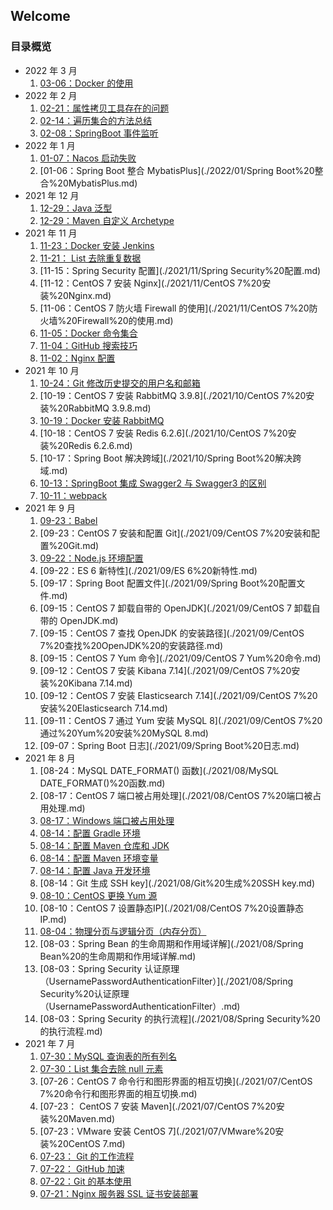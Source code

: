 ## Welcome

### 目录概览  

- 2022 年 3 月
  1. [03-06：Docker 的使用](./2022/03.ker%20的使用.md)
- 2022 年 2 月
  1. [02-21：属性拷贝工具存在的问题](./2022/02/属性拷贝工具存在的问题.md)
  2. [02-14：遍历集合的方法总结](./2022/02/遍历集合的方法总结.md)
  3. [02-08：SpringBoot 事件监听](./2022/02/SpringBoot%20事件监听.md)
- 2022 年 1 月
  1. [01-07：Nacos 启动失败](./2022/01/Nacos%20启动失败.md)
  2. [01-06：Spring Boot 整合 MybatisPlus](./2022/01/Spring Boot%20整合%20MybatisPlus.md)
- 2021 年 12 月
  1. [12-29：Java 泛型](./2021/12/Java%20泛型.md)
  2. [12-29：Maven 自定义 Archetype](./2021/12/Maven%20自定义%20Archetype.md)
- 2021 年 11 月
  1. [11-23：Docker 安装 Jenkins](./2021/11.ker%20安装%20Jenkins.md)
  2. [11-21： List 去除重复数据](./2021/11/listqu-chu-zhong-fu-shu-ju.md)
  3. [11-15：Spring Security 配置](./2021/11/Spring Security%20配置.md)
  4. [11-12：CentOS 7 安装 Nginx](./2021/11/CentOS 7%20安装%20Nginx.md)
  5. [11-06：CentOS 7 防火墙 Firewall 的使用](./2021/11/CentOS 7%20防火墙%20Firewall%20的使用.md)
  6. [11-05：Docker 命令集合](./2021/11.ker%20命令集合.md)
  7. [11-04：GitHub 搜索技巧](./2021/11/GitHub%20搜索技巧.md)
  8. [11-02：Nginx 配置](./2021/11/Nginx%20配置.md)
- 2021 年 10 月
  1. [10-24：Git 修改历史提交的用户名和邮箱](./2021/10/Git%20修改历史提交的用户名和邮箱.md)
  2. [10-19：CentOS 7 安装 RabbitMQ 3.9.8](./2021/10/CentOS 7%20安装%20RabbitMQ 3.9.8.md)
  3. [10-19：Docker 安装 RabbitMQ](./2021/10.ker%20安装%20RabbitMQ.md)
  4. [10-18：CentOS 7 安装 Redis 6.2.6](./2021/10/CentOS 7%20安装%20Redis 6.2.6.md)
  5. [10-17：Spring Boot 解决跨域](./2021/10/Spring Boot%20解决跨域.md)
  6. [10-13：SpringBoot 集成 Swagger2 与 Swagger3 的区别](./2021/10/SpringBoot%20集成%20Swagger2%20与%20Swagger3%20的区别.md)
  7. [10-11：webpack](./2021/10/webpack.md)
- 2021 年 9 月
  1. [09-23：Babel](./2021/09/babel.md)
  2. [09-23：CentOS 7 安装和配置 Git](./2021/09/CentOS 7%20安装和配置%20Git.md)
  3. [09-22：Node.js 环境配置](./2021/09/Node.js%20环境配置.md)
  4. [09-22：ES 6 新特性](./2021/09/ES 6%20新特性.md)
  5. [09-17：Spring Boot 配置文件](./2021/09/Spring Boot%20配置文件.md)
  6. [09-15：CentOS 7 卸载自带的 OpenJDK](./2021/09/CentOS 7 卸载自带的 OpenJDK.md)
  7. [09-15：CentOS 7 查找 OpenJDK 的安装路径](./2021/09/CentOS 7%20查找%20OpenJDK%20的安装路径.md)
  8. [09-15：CentOS 7 Yum 命令](./2021/09/CentOS 7 Yum%20命令.md)
  9. [09-12：CentOS 7 安装 Kibana 7.14](./2021/09/CentOS 7%20安装%20Kibana 7.14.md)
  10. [09-12：CentOS 7 安装 Elasticsearch 7.14](./2021/09/CentOS 7%20安装%20Elasticsearch 7.14.md)
  11. [09-11：CentOS 7 通过 Yum 安装 MySQL 8](./2021/09/CentOS 7%20通过%20Yum%20安装%20MySQL 8.md)
  12. [09-07：Spring Boot 日志](./2021/09/Spring Boot%20日志.md)
- 2021 年 8 月
  1. [08-24：MySQL DATE_FORMAT() 函数](./2021/08/MySQL DATE_FORMAT()%20函数.md)
  2. [08-17：CentOS 7 端口被占用处理](./2021/08/CentOS 7%20端口被占用处理.md)
  3. [08-17：Windows 端口被占用处理](./2021/08/Windows%20端口被占用处理.md)
  4. [08-14：配置 Gradle 环境](./2021/08/配置%20Gradl%20环境.md)
  5. [08-14：配置 Maven 仓库和 JDK](./2021/08/配置%20Maven%20仓库和%20JDK.md)
  6. [08-14：配置 Maven 环境变量](./2021/08/配置%20Maven%20环境变量.md)
  7. [08-14：配置 Java 开发环境](./2021/08/配置%20Java%20开发环境.md)
  8. [08-14：Git 生成 SSH key](./2021/08/Git%20生成%20SSH key.md)
  9. [08-10：CentOS 更换 Yum 源](./2021/08/CentOS%20更换%20Yum%20源.md)
  10. [08-10：CentOS 7 设置静态IP](./2021/08/CentOS 7%20设置静态IP.md)
  11. [08-04：物理分页与逻辑分页（内存分页）](./2021/08/物理分页与逻辑分页（内存分页）.md)
  12. [08-03：Spring Bean 的生命周期和作用域详解](./2021/08/Spring Bean%20的生命周期和作用域详解.md)
  13. [08-03：Spring Security 认证原理（UsernamePasswordAuthenticationFilter）](./2021/08/Spring Security%20认证原理（UsernamePasswordAuthenticationFilter）.md)
  14. [08-03：Spring Security 的执行流程](./2021/08/Spring Security%20的执行流程.md)
- 2021 年 7 月
  1. [07-30：MySQL 查询表的所有列名](./2021/07/MySQL%20查询表的所有列名.md)
  2. [07-30：List 集合去除 null 元素](./2021/07/List%20集合去除%20null%20元素.md)
  3. [07-26：CentOS 7 命令行和图形界面的相互切换](./2021/07/CentOS 7%20命令行和图形界面的相互切换.md)
  4. [07-23： CentOS 7 安装 Maven](./2021/07/CentOS 7%20安装%20Maven.md)
  5. [07-23：VMware 安装 CentOS 7](./2021/07/VMware%20安装%20CentOS 7.md)
  6. [07-23： Git 的工作流程](./2021/07/Git%20的工作流程.md)
  7. [07-22： GitHub 加速](./2021/07/GitHub%20加速.md)
  8. [07-22：Git 的基本使用](./2021/07/Git%20的基本使用.md)
  9. [07-21：Nginx 服务器 SSL 证书安装部署](./2021/07/Nginx%20服务器%20SSL%20证书安装部署.md)
